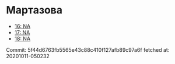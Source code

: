 # Мартазова
- [16: NA](16.md)
- [17: NA](17.md)
- [18: NA](18.md)

Commit: 5f44d6763fb5565e43c88c410f127afb89c97a6f
 fetched at: 20201011-050232

